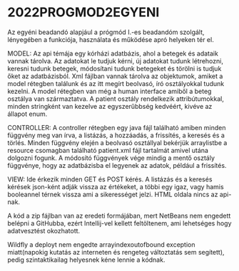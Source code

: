 # 2022PROGMOD2EGYENI

Az egyéni beadandó alapjául a prógmód I.-es beadandóm szolgált, lényegében a funkciója, használata és működése apró helyeken tér el.

MODEL: 
Az api témája egy kórházi adatbázis, ahol a betegek és adataik vannak tárolva. Az adatokat le tudjuk kérni, új adatokat tudunk létrehozni, keresni tudunk betegek, módosítani tudunk betegeket és törölni is tudjuk őket az adatbázisból. Xml fájlban vannak tárolva az objektumok, amiket a model rétegben találunk és az itt megírt beolvasó, író osztályokkal tudunk kezelni. A model rétegben van még a human interface amiből a beteg osztálya van származtatva. A patient osztály rendelkezik attribútumokkal, minden stringként van kezelve az egyszerűbbség kedvéért, kivéve az állapot enum.

CONTROLLER: 
A controller rétegben egy java fájl található amiben minden függvény meg van írva, a listázás, a hozzáadás, a frissítés, a keresés és a törlés. Minden függvény elején a beolvasó osztállyal bekérjük arraylistbe a resource csomagban található patient.xml fájl tartalmát amivel utána dolgozni fogunk. A módosító függvények vége mindig a mentő osztály függvénye, hogy az adatbázisba el legyenek az adatok, például a frissítés.

VIEW: 
Ide érkezik minden GET és POST kérés. A listázás és a keresés kérések json-ként adják vissza az értékeket, a többi egy igaz, vagy hamis booleannel térnek vissza ami a sikerességet jelzi. HTML oldala nincs az api-nak.

A kód a zip fájlban van az eredeti formájában, mert NetBeans nem engedett belépni a GitHubba, ezért Intellij-vel kellett feltöltenem, ami lehetséges hogy adatvesztést okozhatott.

Wildfly a deployt nem engedte arrayindexoutofbound exception miatt(napokig kutatás az interneten és rengeteg változtatás sem segített), pedig szintaktikailag helyesnek kéne lennie a kódnak.
